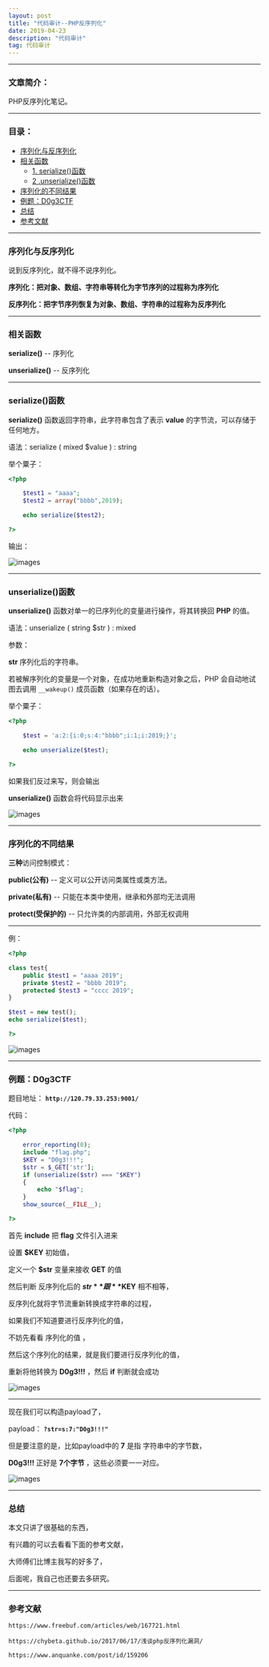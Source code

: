 ```yaml
---
layout: post
title: "代码审计--PHP反序列化"
date: 2019-04-23
description: "代码审计"
tag: 代码审计
---
```

---

### 文章简介：

PHP反序列化笔记。 <br>

------


### 目录：

* <a href="#one" target="_self">序列化与反序列化</a>
* <a href="#a" target="_self">相关函数</a>
  * <a href="#a1" target="_self">1. serialize()函数</a>
  * <a href="#a2" target="_self">2 .unserialize()函数</a>
* <a href="#a3" target="_self">序列化的不同结果</a>
* <a href="#a4" target="_self">例题：D0g3CTF</a>
* <a href="#zj" target="_self">总结</a>
* <a href="#wx" target="_self">参考文献</a>


-------


### <span id = "one">序列化与反序列化</span>

说到反序列化，就不得不说序列化。<br>

**序列化：把对象、数组、字符串等转化为字节序列的过程称为序列化** <br>

**反序列化：把字节序列恢复为对象、数组、字符串的过程称为反序列化**

----


### <span id = "a">相关函数</span>


**serialize()** -- 序列化 <br>

**unserialize()** -- 反序列化 <br>

--------


### <span id = "a1">serialize()函数</span>

**serialize()** 函数返回字符串，此字符串包含了表示 **value** 的字节流，可以存储于任何地方。<br>

语法：serialize ( mixed $value ) : string <br>

举个粟子：<br>
```php
<?php

    $test1 = "aaaa";
    $test2 = array("bbbb",2019);

    echo serialize($test2);

?>
```

输出：<br>

![images](/images/2019-04-23/fxlh01.png) 

-------


### <span id = "a2">unserialize()函数</span>

**unserialize()** 函数对单一的已序列化的变量进行操作，将其转换回 **PHP** 的值。<br>

语法：unserialize ( string $str ) : mixed <br>

参数：<br>

**str** 序列化后的字符串。<br>

若被解序列化的变量是一个对象，在成功地重新构造对象之后，PHP 会自动地试图去调用 `__wakeup()` 成员函数（如果存在的话）。<br>

举个粟子：<br>
```php
<?php

    $test = 'a:2:{i:0;s:4:"bbbb";i:1;i:2019;}';

    echo unserialize($test);

?>
```

如果我们反过来写，则会输出 <br>

**unserialize()** 函数会将代码显示出来 <br>

![images](/images/2019-04-23/fxlh02.png) 

---------


### <span id = "a3">序列化的不同结果</span>

**三种**访问控制模式：<br>

**public(公有)** -- 定义可以公开访问类属性或类方法。 <br>

**private(私有)** -- 只能在本类中使用，继承和外部均无法调用 <br>

**protect(受保护的)** -- 只允许类的内部调用，外部无权调用 <br>

-----

例：<br>

```php
<?php

class test{
    public $test1 = "aaaa 2019";
    private $test2 = "bbbb 2019";
    protected $test3 = "cccc 2019";
}

$test = new test();
echo serialize($test);

?>
```

![images](/images/2019-04-23/fxlh03.png) 

------

### <span id = "a4">例题：D0g3CTF</span>

题目地址： **`http://120.79.33.253:9001/`** <br>

代码：<br>

```php
<?php

    error_reporting(0);
    include "flag.php";
    $KEY = "D0g3!!!";
    $str = $_GET['str'];
    if (unserialize($str) === "$KEY")
    {
        echo "$flag";
    }
    show_source(__FILE__);

?>
```

首先 **include** 把 **flag** 文件引入进来 <br>

设置 **$KEY** 初始值，<br>

定义一个 **$str** 变量来接收 **GET** 的值 <br>

然后判断 反序列化后的 **$str** 跟 **$KEY** 相不相等，<br>

反序列化就将字节流重新转换成字符串的过程，<br>

如果我们不知道要进行反序列化的值，<br>

不妨先看看 序列化的值 ，<br>

然后这个序列化的结果，就是我们要进行反序列化的值，<br>

重新将他转换为 **D0g3!!!** ，然后 **if** 判断就会成功 <br>

![images](/images/2019-04-23/fxlh04.png) 

-----

现在我们可以构造payload了，<br>

payload： **`?str=s:7:"D0g3!!!"`** <br>

但是要注意的是，比如payload中的 **7** 是指 字符串中的字节数，<br>

**D0g3!!!** 正好是 **7个字节** ，这些必须要一一对应。<br>

![images](/images/2019-04-23/fxlh05.png) 

-----


### <span id = "zj">总结</span>

本文只讲了很基础的东西，<br>

有兴趣的可以去看看下面的参考文献，<br>

大师傅们比博主我写的好多了，<br>

后面呢，我自己也还要去多研究。<br>


--------


### <span id = "wx">参考文献</span>

`https://www.freebuf.com/articles/web/167721.html` <br>

`https://chybeta.github.io/2017/06/17/浅谈php反序列化漏洞/` <br>

`https://www.anquanke.com/post/id/159206`
